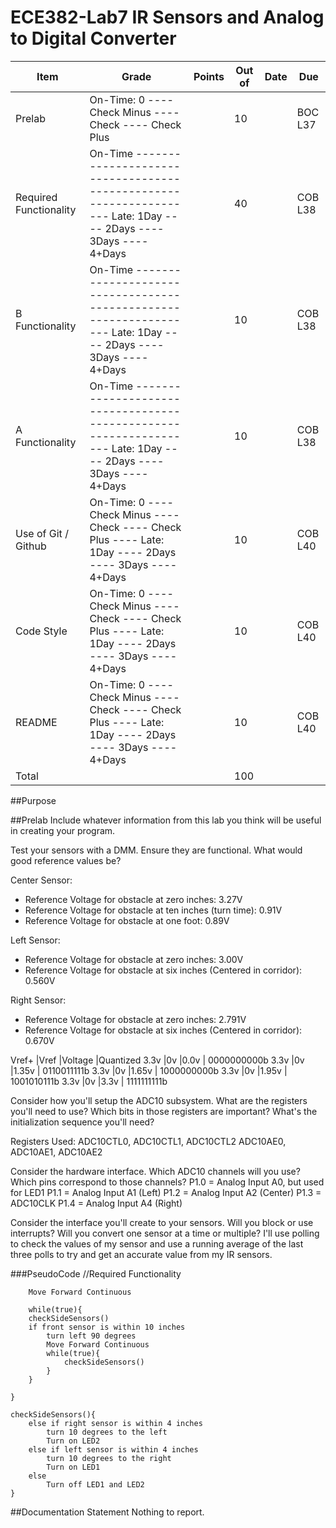 ECE382-Lab7 IR Sensors and Analog to Digital Converter
======================================================

Item	|Grade	|Points	|Out of	|Date	|Due
---|---|---|---|---|---
Prelab	|On-Time: 0 ---- Check Minus ---- Check ---- Check Plus	|	|10	|	|BOC L37
Required Functionality	|On-Time ------------------------------------------------------------------ Late: 1Day ---- 2Days ---- 3Days ---- 4+Days	|	|40	|	|COB L38
B Functionality	|On-Time ------------------------------------------------------------------ Late: 1Day ---- 2Days ---- 3Days ---- 4+Days	|	|10	|	|COB L38
A Functionality	|On-Time ------------------------------------------------------------------ Late: 1Day ---- 2Days ---- 3Days ---- 4+Days	|	|10	|	|COB L38
Use of Git / Github	|On-Time: 0 ---- Check Minus ---- Check ---- Check Plus ---- Late: 1Day ---- 2Days ---- 3Days ---- 4+Days	|	|10	|	|COB L40
Code Style	|On-Time: 0 ---- Check Minus ---- Check ---- Check Plus ---- Late: 1Day ---- 2Days ---- 3Days ---- 4+Days	|	|10	|	|COB L40
README	|On-Time: 0 ---- Check Minus ---- Check ---- Check Plus ---- Late: 1Day ---- 2Days ---- 3Days ---- 4+Days	|	|10	|	|COB L40
Total	|	|	|100	|


##Purpose


##Prelab
Include whatever information from this lab you think will be useful in creating your program.

Test your sensors with a DMM. Ensure they are functional. What would good reference values be?

Center Sensor:
- Reference Voltage for obstacle at zero inches: 3.27V
- Reference Voltage for obstacle at ten inches (turn time): 0.91V
- Reference Voltage for obstacle at one foot: 0.89V

Left Sensor:
- Reference Voltage for obstacle at zero inches: 3.00V
- Reference Voltage for obstacle at six inches (Centered in corridor): 0.560V

Right Sensor:
- Reference Voltage for obstacle at zero inches: 2.791V
- Reference Voltage for obstacle at six inches (Centered in corridor): 0.670V


Vref+	|Vref	|Voltage	|Quantized
3.3v	|0v	|0.0v	| 	0000000000b
3.3v	|0v	|1.35v	| 	0110011111b
3.3v	|0v	|1.65v	| 	1000000000b
3.3v	|0v	|1.95v	| 	1001010111b
3.3v	|0v	|3.3v	| 	1111111111b


Consider how you'll setup the ADC10 subsystem. What are the registers you'll need to use? Which bits in those registers are important? What's the initialization sequence you'll need?

Registers Used:
	ADC10CTL0, ADC10CTL1, ADC10CTL2 
	ADC10AE0, ADC10AE1, ADC10AE2

Consider the hardware interface. Which ADC10 channels will you use? Which pins correspond to those channels?
	P1.0 = Analog Input A0, but used for LED1
	P1.1 = Analog Input A1 (Left)
	P1.2 = Analog Input A2 (Center)
	P1.3 = ADC10CLK
	P1.4 = Analog Input A4 (Right)


Consider the interface you'll create to your sensors. Will you block or use interrupts? Will you convert one sensor at a time or multiple?
	I'll use polling to check the values of my sensor and use a running average of the last three polls to try and get an accurate value from my IR sensors.

	
###PseudoCode
	//Required Functionality
	
		
		Move Forward Continuous
		
		while(true){
		checkSideSensors()
		if front sensor is within 10 inches
			turn left 90 degrees
			Move Forward Continuous
			while(true){
				checkSideSensors()
			}
		}

	}
	
	checkSideSensors(){
		else if right sensor is within 4 inches
			turn 10 degrees to the left
			Turn on LED2
		else if left sensor is within 4 inches
			turn 10 degrees to the right
			Turn on LED1
		else
			Turn off LED1 and LED2
	}
##Documentation Statement
Nothing to report.